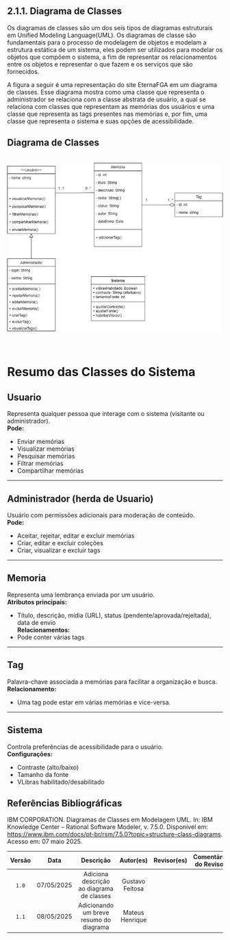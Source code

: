 ## 2.1.1. Diagrama de Classes

Os diagramas de classes são um dos seis tipos de diagramas estruturais em Unified Modeling Language(UML). Os diagramas de classe são fundamentais para o processo de modelagem de objetos e modelam a estrutura estática de um sistema, eles podem ser utilizados para modelar os objetos que compõem o sistema, a fim de representar os relacionamentos entre os objetos e representar o que fazem e os serviços que são fornecidos. 

A figura a seguir é uma representação do site EternaFGA em um diagrama de classes. Esse diagrama mostra como uma classe que representa o administrador se relaciona com a classe abstrata de usuário, a qual se relaciona com classes que representam as memórias dos usuários e uma classe que representa as tags presentes nas memórias e, por fim, uma classe que representa o sistema e suas opções de acessibilidade.  

## Diagrama de Classes

<br>
<div style="text-align: center;">
  <img src="../assets/Diagrama_Classes.drawio.png" alt="Diagrama de Classes" style="max-width: 100%; height: auto;">
</div>
<br><br>

#  Resumo das Classes do Sistema

## Usuario
Representa qualquer pessoa que interage com o sistema (visitante ou administrador).  
**Pode:**
- Enviar memórias
- Visualizar memórias
- Pesquisar memórias
- Filtrar memórias
- Compartilhar memórias

---

## Administrador (herda de Usuario)
Usuário com permissões adicionais para moderação de conteúdo.  
**Pode:**
- Aceitar, rejeitar, editar e excluir memórias
- Criar, editar e excluir coleções
- Criar, visualizar e excluir tags

---

## Memoria
Representa uma lembrança enviada por um usuário.  
**Atributos principais:**
- Título, descrição, mídia (URL), status (pendente/aprovada/rejeitada), data de envio  
**Relacionamentos:**
- Pode conter várias tags

---

## Tag
Palavra-chave associada a memórias para facilitar a organização e busca.  
**Relacionamento:**  
- Uma tag pode estar em várias memórias e vice-versa.

---

## Sistema
Controla preferências de acessibilidade para o usuário.  
**Configurações:**
- Contraste (alto/baixo)
- Tamanho da fonte
- VLibras habilitado/desabilitado



## Referências Bibliográficas

IBM CORPORATION. Diagramas de Classes em Modelagem UML. In: IBM Knowledge Center – Rational Software Modeler, v. 7.5.0. Disponível em: https://www.ibm.com/docs/pt-br/rsm/7.5.0?topic=structure-class-diagrams. Acesso em: 07 maio 2025.

| Versão | Data | Descrição | Autor(es) | Revisor(es) | Comentário do Revisor |
| :-: | :-: | :-: | :-: | :-: | :-: |
| `1.0` | 07/05/2025  | Adiciona descrição ao diagrama de classes | Gustavo Feitosa | | |
| `1.1` | 08/05/2025  | Adicionando um breve resumo do diagrama | Mateus Henrique | | |
